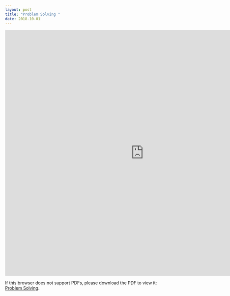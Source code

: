 ```yaml
---
layout: post
title: "Problem Solving "
date: 2018-10-01
---
```

<iframe width='900' height='800' src='http://billchuang.com/files/10012018.pdf' frameborder='0' allowfullscreen></iframe>


<p>If this browser does not support PDFs, please download the PDF to view it: <a href="http://billchuang.com/files/10012018.pdf" target="_blank">Problem Solving</a>.</p>


